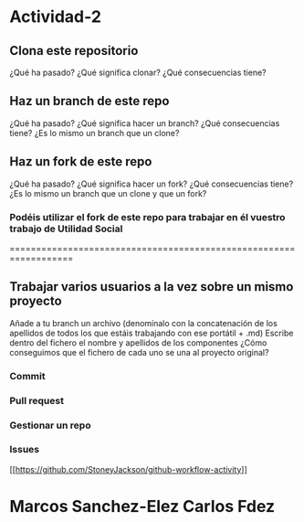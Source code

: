 # Actividad-2

## Clona este repositorio
¿Qué ha pasado?
¿Qué significa clonar?
¿Qué consecuencias tiene?

## Haz un branch de este repo
¿Qué ha pasado?
¿Qué significa hacer un branch?
¿Qué consecuencias tiene?
¿Es lo mismo un branch que un clone?

## Haz un fork de este repo
¿Qué ha pasado?
¿Qué significa hacer un fork?
¿Qué consecuencias tiene?
¿Es lo mismo un branch que un clone y que un fork?

### Podéis utilizar el fork de este repo para trabajar en él vuestro trabajo de Utilidad Social 

==================================================================

## Trabajar varios usuarios a la vez sobre un mismo proyecto
Añade a tu branch un archivo (denomínalo con la concatenación de los apellidos de todos los que estáis trabajando con ese portátil + .md)
Escribe dentro del fichero el nombre y apellidos de los componentes
¿Cómo conseguimos que el fichero de cada uno se una al proyecto original?

### Commit

### Pull request

### Gestionar un repo

### Issues


[[https://github.com/StoneyJackson/github-workflow-activity]]

Marcos Sanchez-Elez
Carlos Fdez
=======
